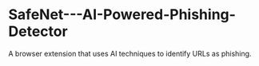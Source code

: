# SafeNet---AI-Powered-Phishing-Detector
A browser extension that uses AI techniques to identify URLs as phishing.
